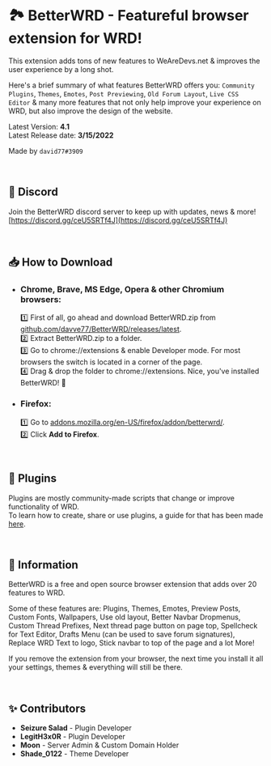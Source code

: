 🏞 BetterWRD - Featureful browser extension for WRD!
===

This extension adds tons of new features to WeAreDevs.net & improves the user experience by a long shot.

Here's a brief summary of what features BetterWRD offers you: `Community Plugins`, `Themes`, `Emotes`, `Post Previewing`, `Old Forum Layout`, `Live CSS Editor` & many more features that not only help improve your experience on WRD, but also improve the design of the website.

Latest Version: **4.1**\
Latest Release date: **3/15/2022**

Made by `david77#3909`

&nbsp;

## 💬 Discord
Join the BetterWRD discord server to keep up with updates, news & more!\
[https://discord.gg/ceU5SRTf4J](https://discord.gg/ceU5SRTf4J)

&nbsp;

## 📥 How to Download
- ### Chrome, Brave, MS Edge, Opera & other Chromium browsers:
  1️⃣ First of all, go ahead and download BetterWRD.zip from [github.com/davve77/BetterWRD/releases/latest](https://github.com/davve77/BetterWRD/releases/latest).\
  2️⃣ Extract BetterWRD.zip to a folder.\
  3️⃣ Go to chrome://extensions & enable Developer mode. For most browsers the switch is located in a corner of the page.\
  4️⃣ Drag & drop the folder to chrome://extensions. Nice, you've installed BetterWRD! 🎉

- ### Firefox:
  1️⃣ Go to [addons.mozilla.org/en-US/firefox/addon/betterwrd/](https://addons.mozilla.org/en-US/firefox/addon/betterwrd/).\
  2️⃣ Click **Add to Firefox**.

&nbsp;

## 🔌 Plugins
Plugins are mostly community-made scripts that change or improve functionality of WRD.\
To learn how to create, share or use plugins, a guide for that has been made [here](https://github.com/davve77/BetterWRD-Plugins/blob/main/README.md).

&nbsp;

## 📃 Information
BetterWRD is a free and open source browser extension that adds over 20 features to WRD.

Some of these features are: Plugins, Themes, Emotes, Preview Posts, Custom Fonts, Wallpapers, Use old layout, Better Navbar Dropmenus, Custom Thread Prefixes, Next thread page button on page top, Spellcheck for Text Editor, Drafts Menu (can be used to save forum signatures), Replace WRD Text to logo, Stick navbar to top of the page and a lot More!

If you remove the extension from your browser, the next time you install it all your settings, themes & everything will still be there.

&nbsp;

## ✨ Contributors
- **Seizure Salad** - Plugin Developer
- **LegitH3x0R** - Plugin Developer
- **Moon** - Server Admin & Custom Domain Holder
- **Shade_0122** - Theme Developer
